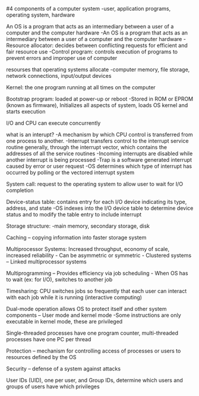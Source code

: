 
#4 components of a computer system
	-user, application programs, operating system, hardware

An OS is a program that acts as an intermediary between a user of a computer and the computer hardware
	-An OS is a program that acts as an intermediary between a user of a computer and the computer hardware
	-Resource allocator: decides between conflicting requests for efficient and fair resource use
	-Control program: controls execution of programs to prevent errors and improper use of computer

resourses that operating systems allocate
	-computer memory, file storage, network connections, input/output devices

Kernel: the one program running at all times on the computer

Bootstrap program: loaded at power-up or reboot
	-Stored in ROM or EPROM (known as firmware), Initializes all aspects of system, loads OS kernel and starts execution

I/O and CPU can execute concurrently

what is an interupt?
	-A mechanism by which CPU control is transferred from one process to another.
	-Interrupt transfers control to the interrupt service routine generally, through the interrupt vector, which contains the addresses of all the service routines
	-Incoming interrupts are disabled while another interrupt is being processed
	-Trap is a software generated interrupt caused by error or user request
	-OS determines which type of interrupt has occurred by polling or the vectored interrupt system

System call: request to the operating system to allow user to wait for I/O completion

Device-status table: contains entry for each I/O device indicating its type, address, and state
	-OS indexes into the I/O device table to determine device status and to modify the table entry to include interrupt

Storage structure:
	-main memory, secondary storage, disk

Caching – copying information into faster storage system

Multiprocessor Systems: Increased throughput, economy of
scale, increased reliability
	- Can be asymmetric or symmetric
	- Clustered systems – Linked multiprocessor systems

Multiprogramming – Provides efficiency via job scheduling
	- When OS has to wait (ex: for I/O), switches to another job

Timesharing: CPU switches jobs so frequently that each user can interact with each job while it is running (interactive computing)

Dual-mode operation allows OS to protect itself and other system components – User mode and kernel mode
	-Some instructions are only executable in kernel mode, these are privileged

Single-threaded processes have one program counter, multi-threaded processes have one PC per thread

Protection – mechanism for controlling access of processes or users to resources defined by the OS

Security – defense of a system against attacks

User IDs (UID), one per user, and Group IDs, determine which users and groups of users have which privileges

